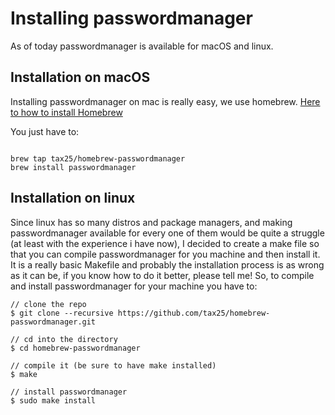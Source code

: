 # Installing passwordmanager

As of today passwordmanager is available for macOS and linux. 

## Installation on macOS

Installing passwordmanager on mac is really easy, we use homebrew. [Here to how to install Homebrew](https://docs.brew.sh/Installation)

You just have to: 

```

brew tap tax25/homebrew-passwordmanager
brew install passwordmanager

```

## Installation on linux

Since linux has so many distros and package managers, and making passwordmanager available for every one of them would be quite a struggle (at least with the experience i have now), I decided to create a make file
so that you can compile passwordmanager for you machine and then install it. It is a really basic Makefile and probably the installation process is as wrong as it can be, if you know how to do it better, please tell me!
So, to compile and install passwordmanager for your machine you have to:

```
// clone the repo
$ git clone --recursive https://github.com/tax25/homebrew-passwordmanager.git

// cd into the directory
$ cd homebrew-passwordmanager

// compile it (be sure to have make installed)
$ make

// install passwordmanager
$ sudo make install 

```
